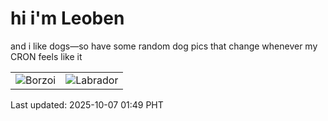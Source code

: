 # hi i'm Leoben

and i like dogs—so have some random dog pics that change whenever my CRON feels like it

|  |  |
|--------|----------|
| ![Borzoi](https://random-dog-vercel.vercel.app/api/random-borzoi?v=1759772968) | ![Labrador](https://random-dog-vercel.vercel.app/api/random-labrador?v=1759772968) |

Last updated: 2025-10-07 01:49 PHT
